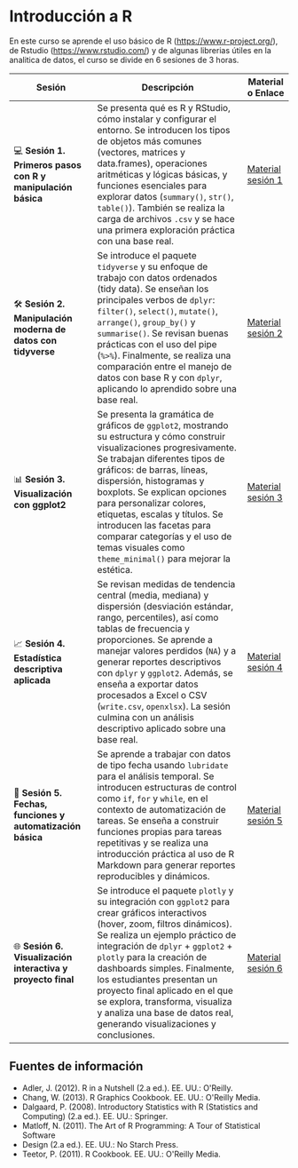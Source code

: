 # Introducción a R

En este curso se aprende el uso básico de R (https://www.r-project.org/), de Rstudio (https://www.rstudio.com/) y de algunas librerias útiles en la analitica de datos, el curso se divide en 6 sesiones de 3 horas.



| Sesión | Descripción | Material o Enlace |
|--------|-------------|-------------------|
| 💻 **Sesión 1. Primeros pasos con R y manipulación básica** | Se presenta qué es R y RStudio, cómo instalar y configurar el entorno. Se introducen los tipos de objetos más comunes (vectores, matrices y data.frames), operaciones aritméticas y lógicas básicas, y funciones esenciales para explorar datos (`summary()`, `str()`, `table()`). También se realiza la carga de archivos `.csv` y se hace una primera exploración práctica con una base real. | [Material sesión 1](#) |
| 🛠️ **Sesión 2. Manipulación moderna de datos con tidyverse** | Se introduce el paquete `tidyverse` y su enfoque de trabajo con datos ordenados (tidy data). Se enseñan los principales verbos de `dplyr`: `filter()`, `select()`, `mutate()`, `arrange()`, `group_by()` y `summarise()`. Se revisan buenas prácticas con el uso del pipe (`%>%`). Finalmente, se realiza una comparación entre el manejo de datos con base R y con `dplyr`, aplicando lo aprendido sobre una base real. | [Material sesión 2](#) |
| 📊 **Sesión 3. Visualización con ggplot2** | Se presenta la gramática de gráficos de `ggplot2`, mostrando su estructura y cómo construir visualizaciones progresivamente. Se trabajan diferentes tipos de gráficos: de barras, líneas, dispersión, histogramas y boxplots. Se explican opciones para personalizar colores, etiquetas, escalas y títulos. Se introducen las facetas para comparar categorías y el uso de temas visuales como `theme_minimal()` para mejorar la estética. | [Material sesión 3](#) |
| 📈 **Sesión 4. Estadística descriptiva aplicada** | Se revisan medidas de tendencia central (media, mediana) y dispersión (desviación estándar, rango, percentiles), así como tablas de frecuencia y proporciones. Se aprende a manejar valores perdidos (`NA`) y a generar reportes descriptivos con `dplyr` y `ggplot2`. Además, se enseña a exportar datos procesados a Excel o CSV (`write.csv`, `openxlsx`). La sesión culmina con un análisis descriptivo aplicado sobre una base real. | [Material sesión 4](#) |
| 📆 **Sesión 5. Fechas, funciones y automatización básica** | Se aprende a trabajar con datos de tipo fecha usando `lubridate` para el análisis temporal. Se introducen estructuras de control como `if`, `for` y `while`, en el contexto de automatización de tareas. Se enseña a construir funciones propias para tareas repetitivas y se realiza una introducción práctica al uso de R Markdown para generar reportes reproducibles y dinámicos. | [Material sesión 5](#) |
| 🌐 **Sesión 6. Visualización interactiva y proyecto final** | Se introduce el paquete `plotly` y su integración con `ggplot2` para crear gráficos interactivos (hover, zoom, filtros dinámicos). Se realiza un ejemplo práctico de integración de `dplyr` + `ggplot2` + `plotly` para la creación de dashboards simples. Finalmente, los estudiantes presentan un proyecto final aplicado en el que se explora, transforma, visualiza y analiza una base de datos real, generando visualizaciones y conclusiones. | [Material sesión 6](#) |



## Fuentes de información
 - Adler, J. (2012). R in a Nutshell (2.a ed.). EE. UU.: O'Reilly.
 - Chang, W. (2013). R Graphics Cookbook. EE. UU.: O'Reilly Media.
 - Dalgaard, P. (2008). Introductory Statistics with R (Statistics and Computing)
(2.a ed.). EE. UU.: Springer.
- Matloff, N. (2011). The Art of R Programming: A Tour of Statistical Software
- Design (2.a ed.). EE. UU.: No Starch Press.
- Teetor, P. (2011). R Cookbook. EE. UU.: O'Reilly Media.

